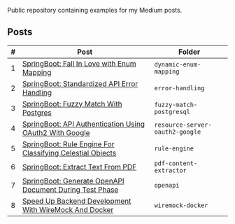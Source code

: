 Public repository containing examples for my Medium posts.

## Posts
| #  | Post | Folder |
| ------------- | ------------- | ------------- |
| 1  | [SpringBoot: Fall In Love with Enum Mapping](https://medium.com/@georgeberar.contact/springboot-fall-in-love-with-enum-mapping-aa212c5e2056)  | `dynamic-enum-mapping` |
| 2  | [SpringBoot: Standardized API Error Handling](https://medium.com/@georgeberar.contact/springboot-standardized-api-exception-handling-f31510861350)  | `error-handling` |
| 3  | [SpringBoot: Fuzzy Match With Postgres](https://medium.com/@georgeberar.contact/springboot-fuzzy-match-with-postgres-8eb6bfd17b58)  | `fuzzy-match-postgresql` |
| 4  | [SpringBoot: API Authentication Using OAuth2 With Google](https://medium.com/@georgeberar.contact/springboot-api-authentication-using-oauth2-with-google-655b8759f0ac) | `resource-server-oauth2-google` |
| 5  | [SpringBoot: Rule Engine For Classifying Celestial Objects](https://medium.com/@georgeberar.contact/springboot-rule-engine-for-classifying-celestial-objects-6af6d4f824a6) | `rule-engine` |
| 6  | [SpringBoot: Extract Text From PDF](https://medium.com/@georgeberar/springboot-extract-text-from-pdf-1d8d41b5adac) | `pdf-content-extractor` |
| 7  | [SpringBoot: Generate OpenAPI Document During Test Phase](https://medium.com/@georgeberar/springboot-generate-openapi-document-during-test-phase-a3a793a50dfe) | `openapi` |
| 8  | [Speed Up Backend Development With WireMock And Docker](https://medium.com/@georgeberar/springboot-generate-openapi-document-during-test-phase-a3a793a50dfe) | `wiremock-docker` |